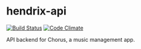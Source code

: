 hendrix-api
===========

[![Build Status](https://travis-ci.org/andrewhao/chorus-api.png?branch=master)](https://travis-ci.org/andrewhao/chorus-api)
[![Code Climate](https://codeclimate.com/github/andrewhao/chorus-api.png)](https://codeclimate.com/github/andrewhao/chorus-api)
  
API backend for Chorus, a music management app.
